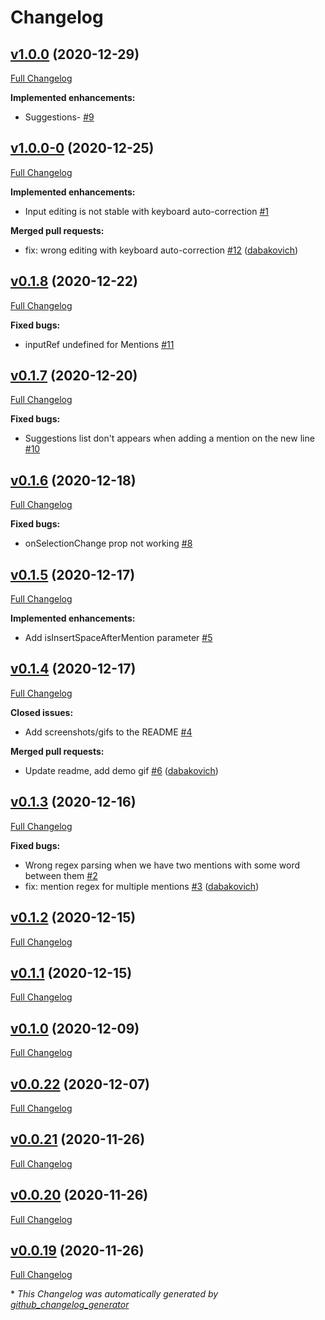 # Changelog

## [v1.0.0](https://github.com/dabakovich/react-native-controlled-mentions/tree/v1.0.0) (2020-12-29)

[Full Changelog](https://github.com/dabakovich/react-native-controlled-mentions/compare/v1.0.0-0...v1.0.0)

**Implemented enhancements:**

- Suggestions- [\#9](https://github.com/dabakovich/react-native-controlled-mentions/issues/9)

## [v1.0.0-0](https://github.com/dabakovich/react-native-controlled-mentions/tree/v1.0.0-0) (2020-12-25)

[Full Changelog](https://github.com/dabakovich/react-native-controlled-mentions/compare/v0.1.8...v1.0.0-0)

**Implemented enhancements:**

- Input editing is not stable with keyboard auto-correction [\#1](https://github.com/dabakovich/react-native-controlled-mentions/issues/1)

**Merged pull requests:**

- fix: wrong editing with keyboard auto-correction [\#12](https://github.com/dabakovich/react-native-controlled-mentions/pull/12) ([dabakovich](https://github.com/dabakovich))

## [v0.1.8](https://github.com/dabakovich/react-native-controlled-mentions/tree/v0.1.8) (2020-12-22)

[Full Changelog](https://github.com/dabakovich/react-native-controlled-mentions/compare/v0.1.7...v0.1.8)

**Fixed bugs:**

- inputRef undefined for Mentions [\#11](https://github.com/dabakovich/react-native-controlled-mentions/issues/11)

## [v0.1.7](https://github.com/dabakovich/react-native-controlled-mentions/tree/v0.1.7) (2020-12-20)

[Full Changelog](https://github.com/dabakovich/react-native-controlled-mentions/compare/v0.1.6...v0.1.7)

**Fixed bugs:**

- Suggestions list don't appears when adding a mention on the new line [\#10](https://github.com/dabakovich/react-native-controlled-mentions/issues/10)

## [v0.1.6](https://github.com/dabakovich/react-native-controlled-mentions/tree/v0.1.6) (2020-12-18)

[Full Changelog](https://github.com/dabakovich/react-native-controlled-mentions/compare/v0.1.5...v0.1.6)

**Fixed bugs:**

- onSelectionChange prop not working [\#8](https://github.com/dabakovich/react-native-controlled-mentions/issues/8)

## [v0.1.5](https://github.com/dabakovich/react-native-controlled-mentions/tree/v0.1.5) (2020-12-17)

[Full Changelog](https://github.com/dabakovich/react-native-controlled-mentions/compare/v0.1.4...v0.1.5)

**Implemented enhancements:**

- Add isInsertSpaceAfterMention parameter [\#5](https://github.com/dabakovich/react-native-controlled-mentions/issues/5)

## [v0.1.4](https://github.com/dabakovich/react-native-controlled-mentions/tree/v0.1.4) (2020-12-17)

[Full Changelog](https://github.com/dabakovich/react-native-controlled-mentions/compare/v0.1.3...v0.1.4)

**Closed issues:**

- Add screenshots/gifs to the README [\#4](https://github.com/dabakovich/react-native-controlled-mentions/issues/4)

**Merged pull requests:**

- Update readme, add demo gif [\#6](https://github.com/dabakovich/react-native-controlled-mentions/pull/6) ([dabakovich](https://github.com/dabakovich))

## [v0.1.3](https://github.com/dabakovich/react-native-controlled-mentions/tree/v0.1.3) (2020-12-16)

[Full Changelog](https://github.com/dabakovich/react-native-controlled-mentions/compare/v0.1.2...v0.1.3)

**Fixed bugs:**

- Wrong regex parsing when we have two mentions with some word between them [\#2](https://github.com/dabakovich/react-native-controlled-mentions/issues/2)
- fix: mention regex for multiple mentions [\#3](https://github.com/dabakovich/react-native-controlled-mentions/pull/3) ([dabakovich](https://github.com/dabakovich))

## [v0.1.2](https://github.com/dabakovich/react-native-controlled-mentions/tree/v0.1.2) (2020-12-15)

[Full Changelog](https://github.com/dabakovich/react-native-controlled-mentions/compare/v0.1.1...v0.1.2)

## [v0.1.1](https://github.com/dabakovich/react-native-controlled-mentions/tree/v0.1.1) (2020-12-15)

[Full Changelog](https://github.com/dabakovich/react-native-controlled-mentions/compare/v0.1.0...v0.1.1)

## [v0.1.0](https://github.com/dabakovich/react-native-controlled-mentions/tree/v0.1.0) (2020-12-09)

[Full Changelog](https://github.com/dabakovich/react-native-controlled-mentions/compare/v0.0.22...v0.1.0)

## [v0.0.22](https://github.com/dabakovich/react-native-controlled-mentions/tree/v0.0.22) (2020-12-07)

[Full Changelog](https://github.com/dabakovich/react-native-controlled-mentions/compare/v0.0.21...v0.0.22)

## [v0.0.21](https://github.com/dabakovich/react-native-controlled-mentions/tree/v0.0.21) (2020-11-26)

[Full Changelog](https://github.com/dabakovich/react-native-controlled-mentions/compare/v0.0.20...v0.0.21)

## [v0.0.20](https://github.com/dabakovich/react-native-controlled-mentions/tree/v0.0.20) (2020-11-26)

[Full Changelog](https://github.com/dabakovich/react-native-controlled-mentions/compare/v0.0.19...v0.0.20)

## [v0.0.19](https://github.com/dabakovich/react-native-controlled-mentions/tree/v0.0.19) (2020-11-26)

[Full Changelog](https://github.com/dabakovich/react-native-controlled-mentions/compare/8bbc30b464149609504efbb3c6b242c1317f9e39...v0.0.19)



\* *This Changelog was automatically generated by [github_changelog_generator](https://github.com/github-changelog-generator/github-changelog-generator)*
